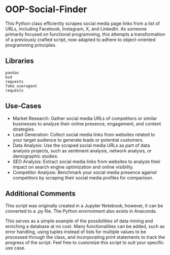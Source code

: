 # OOP-Social-Finder
This Python class efficiently scrapes social media page links from a list of URLs, including Facebook, Instagram, X, and LinkedIn.
As someone primarily focused on functional programming, this attempts a transformation of a previously crafted script, now adapted to adhere to object-oriented programming principles.

## Libraries
    pandas
    bs4
    requests
    fake_useragent
    requests

## Use-Cases
* Market Research: Gather social media URLs of competitors or similar businesses to analyze their online presence, engagement, and content strategies.
* Lead Generation: Collect social media links from websites related to your target audience to generate leads or potential customers.
* Data Analysis: Use the scraped social media URLs as part of data analysis projects, such as sentiment analysis, network analysis, or demographic studies.
* SEO Analysis: Extract social media links from websites to analyze their impact on search engine optimization and online visibility.
* Competitor Analysis: Benchmark your social media presence against competitors by scraping their social media profiles for comparison.

## Additional Comments
This script was originally created in a Jupyter Notebook; however, it can be converted to a .py file. The Python environment also exists in Anaconda.

This serves as a simple example of the possibilities of data mining and enriching a database at no cost. Many functionalities can be added, such as error handling, using tuples instead of lists for multiple values to be processed through the class, and incorporating print statements to track the progress of the script. Feel free to customize this script to suit your specific use case.
